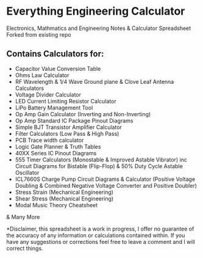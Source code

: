 # Everything Engineering Calculator
Electronics, Mathmatics and Engineering Notes & Calculator Spreadsheet
Forked from existing repo

## Contains Calculators for:

- Capacitor Value Conversion Table
- Ohms Law Calculator
- RF Wavelength & 1/4 Wave Ground plane & Clove Leaf Antenna Calculators
- Voltage Divider Calculator
- LED Current Limiting Resistor Calculator
- LiPo Battery Management Tool
- Op Amp Gain Calculator (Inverting and Non-Inverting)
- Op Amp Standard IC Package Pinout Diagrams
- Simple BJT Transistor Amplifier Calculator
- Filter Calculators (Low Pass & High Pass)
- PCB Trace width calculator
- Logic Gate Planner & Truth Tables
- 40XX Series IC Pinout Diagrams
- 555 Timer Calculators (Monostable & Improved Astable Vibrator) inc Circuit Diagrams for Bistable (Flip-Flop) & 50% Duty Cycle Astable Oscillator
- ICL7660S Charge Pump Circuit Diagrams & Calculator (Positive Voltage Doubling & Combined Negative Voltage Converter and Positive Doubler)
- Stress Strain (Mechanical Engineering)
- Shear Stress (Mechanical Engineering)
- Modal Music Theory Cheatsheet

& Many More

*Disclaimer, this spreadsheet is a work in progress, I offer no guarantee of the accuracy of any information or calculations contained within. If you have any suggestions or corrections feel free to leave a comment and I will correct things.

